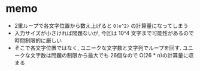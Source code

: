 # memo

- 2重ループで各文字位置から数え上げると `O(n^2)` の計算量になってしまう
- 入力サイズが小さければ問題ないが, 今回は 10^4 文字まで可能性があるので時間制限的に厳しい
- そこで各文字位置ではなく, ユニークな文字数と文字列でループを回す. ユニークな文字数は問題の制限から最大でも 26個なので O(26 * n)の計算量に収まる

